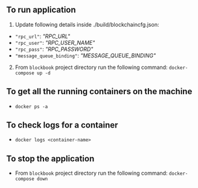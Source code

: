 ## To run application

1. Update following details inside ./build/blockchaincfg.json:
- `"rpc_url"`: _"RPC_URL"_
- `"rpc_user"`: _"RPC_USER_NAME"_
- `"rpc_pass"`: _"RPC_PASSWORD"_
- `"message_queue_binding"`: _"MESSAGE_QUEUE_BINDING"_

2. From `blockbook` project directory run the following command: `docker-compose up -d`

## To get all the running containers on the machine
- `docker ps -a`

## To check logs for a container
- `docker logs <container-name>`

## To stop the application
- From `blockbook` project directory run the following command: `docker-compose down`
